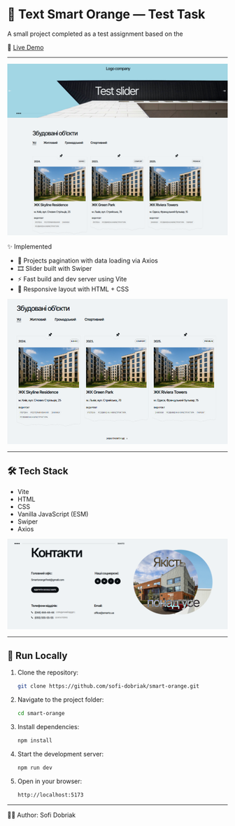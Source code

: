 # 🚐 Text Smart Orange —  Test Task

A small project completed as a test assignment based on the

🔗 [Live Demo](https://sofi-dobriak.github.io/smart-orange/)

---

![Header and hero screen](./src/img/smart-orange-hero.png)

✨ Implemented
  - 📄 Projects pagination with data loading via Axios
  - 🎞️ Slider built with Swiper
  - ⚡ Fast build and dev server using Vite
  - 💅 Responsive layout with HTML + CSS

![Builds list](./src/img/smart-orange-builds.png)

---

## 🛠️ Tech Stack
   - Vite
   - HTML
   - CSS
   - Vanilla JavaScript (ESM)
   - Swiper
   - Axios

![Footer with contacts](./src/img/smart-orange-footer.png)

---

## 🚀 Run Locally

1. Clone the repository:
   ```bash
   git clone https://github.com/sofi-dobriak/smart-orange.git
2. Navigate to the project folder:
    ```bash
    cd smart-orange
3. Install dependencies:
    ```bash
    npm install
4. Start the development server:
    ```bash
    npm run dev

5. Open in your browser:
    ```bash
    http://localhost:5173
---

👩‍💻 Author: Sofi Dobriak
